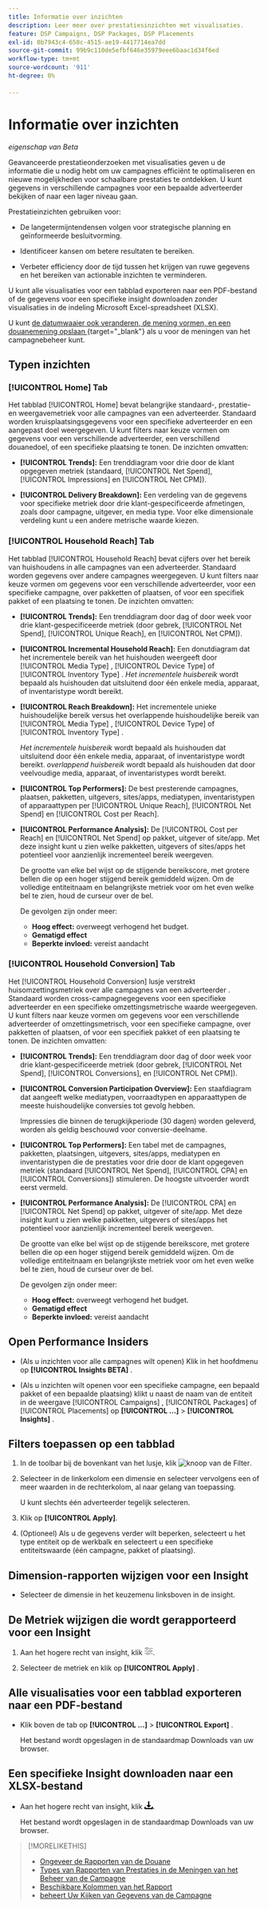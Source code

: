 ```yaml
---
title: Informatie over inzichten
description: Leer meer over prestatiesinzichten met visualisaties.
feature: DSP Campaigns, DSP Packages, DSP Placements
exl-id: 0b7943c4-650c-4515-ae19-4417714ea7dd
source-git-commit: 99b9c110de5efbf646e35979eee6baac1d34f6ed
workflow-type: tm+mt
source-wordcount: '911'
ht-degree: 0%

---
```


# Informatie over inzichten

*eigenschap van Beta*

Geavanceerde prestatieonderzoeken met visualisaties geven u de informatie die u nodig hebt om uw campagnes efficiënt te optimaliseren en nieuwe mogelijkheden voor schaalbare prestaties te ontdekken. U kunt gegevens in verschillende campagnes voor een bepaalde adverteerder bekijken of naar een lager niveau gaan.

Prestatieinzichten gebruiken voor:

* De langetermijntendensen volgen voor strategische planning en geïnformeerde besluitvorming.

* Identificeer kansen om betere resultaten te bereiken.

* Verbeter efficiency door de tijd tussen het krijgen van ruwe gegevens en het bereiken van actionable inzichten te verminderen.

U kunt alle visualisaties voor een tabblad exporteren naar een PDF-bestand of de gegevens voor een specifieke insight downloaden zonder visualisaties in de indeling Microsoft Excel-spreadsheet (XLSX).

U kunt [ de datumwaaier ook veranderen, de mening vormen, en een douanemening opslaan ](/help/dsp/campaign-management/reports/campaign-data-views-manage.md){target="_blank"} als u voor de meningen van het campagnebeheer kunt.

## Typen inzichten

### [!UICONTROL Home] Tab

Het tabblad [!UICONTROL Home] bevat belangrijke standaard-, prestatie- en weergavemetriek voor alle campagnes van een adverteerder. Standaard worden kruisplaatsingsgegevens voor een specifieke adverteerder en een aangepast doel weergegeven. U kunt filters naar keuze vormen om gegevens voor een verschillende adverteerder, een verschillend douanedoel, of een specifieke plaatsing te tonen. <!-- I don't see campaigns or packages anymore:  You can optionally configure filters to show data for a different advertiser or data for only specific campaigns, packages, custom goals, and placements. --> De inzichten omvatten:

* **[!UICONTROL Trends]:** Een trenddiagram voor drie door de klant opgegeven metriek (standaard, [!UICONTROL Net Spend], [!UICONTROL Impressions] en [!UICONTROL Net CPM]).

* **[!UICONTROL Delivery Breakdown]:** Een verdeling van de gegevens voor specifieke metriek door drie klant-gespecificeerde afmetingen, zoals door campagne, uitgever, en media type. Voor elke dimensionale verdeling kunt u een andere metrische waarde kiezen.

### [!UICONTROL Household Reach] Tab

Het tabblad [!UICONTROL Household Reach] bevat cijfers over het bereik van huishoudens in alle campagnes van een adverteerder. Standaard worden gegevens over andere campagnes weergegeven. U kunt filters naar keuze vormen om gegevens voor een verschillende adverteerder, voor een specifieke campagne, over pakketten of plaatsen, of voor een specifiek pakket of een plaatsing te tonen. De inzichten omvatten:

* **[!UICONTROL Trends]:** Een trenddiagram door dag of door week voor drie klant-gespecificeerde metriek (door gebrek, [!UICONTROL Net Spend], [!UICONTROL Unique Reach], en [!UICONTROL Net CPM]).

* **[!UICONTROL Incremental Household Reach]:** Een donutdiagram dat het incrementele bereik van het huishouden weergeeft door [!UICONTROL Media Type] , [!UICONTROL Device Type] of [!UICONTROL Inventory Type] . *Het incrementele huisbereik* wordt bepaald als huishouden dat uitsluitend door één enkele media, apparaat, of inventaristype wordt bereikt.

* **[!UICONTROL Reach Breakdown]:** Het incrementele unieke huishoudelijke bereik versus het overlappende huishoudelijke bereik van [!UICONTROL Media Type] , [!UICONTROL Device Type] of [!UICONTROL Inventory Type] .

  *Het incrementele huisbereik* wordt bepaald als huishouden dat uitsluitend door één enkele media, apparaat, of inventaristype wordt bereikt. *overlappend huisbereik* wordt bepaald als huishouden dat door veelvoudige media, apparaat, of inventaristypes wordt bereikt.

* **[!UICONTROL Top Performers]:** De best presterende campagnes, plaatsen, pakketten, uitgevers, sites/apps, mediatypen, inventaristypen of apparaattypen per [!UICONTROL Unique Reach], [!UICONTROL Net Spend] en [!UICONTROL Cost per Reach].

* **[!UICONTROL Performance Analysis]:** De [!UICONTROL Cost per Reach] en [!UICONTROL Net Spend] op pakket, uitgever of site/app. Met deze insight kunt u zien welke pakketten, uitgevers of sites/apps het potentieel voor aanzienlijk incrementeel bereik weergeven.

  De grootte van elke bel wijst op de stijgende bereikscore, met grotere bellen die op een hoger stijgend bereik gemiddeld wijzen. Om de volledige entiteitnaam en belangrijkste metriek voor om het even welke bel te zien, houd de curseur over de bel.

  De gevolgen zijn onder meer:

   * **Hoog effect:** overweegt verhogend het budget.
   * **Gematigd effect**
   * **Beperkte invloed:** vereist aandacht

### [!UICONTROL Household Conversion] Tab

Het [!UICONTROL Household Conversion] lusje verstrekt huisomzettingsmetriek over alle campagnes van een adverteerder <!-- active only? -->. Standaard worden cross-campagnegegevens voor een specifieke adverteerder en een specifieke omzettingsmetrische waarde weergegeven. U kunt filters naar keuze vormen om gegevens voor een verschillende adverteerder of omzettingsmetrisch, voor een specifieke campagne, over pakketten of plaatsen, of voor een specifiek pakket of een plaatsing te tonen. De inzichten omvatten:

* **[!UICONTROL Trends]:** Een trenddiagram door dag of door week voor drie klant-gespecificeerde metriek (door gebrek, [!UICONTROL Net Spend], [!UICONTROL Conversions], en [!UICONTROL Net CPM]).

* **[!UICONTROL Conversion Participation Overview]:** Een staafdiagram dat aangeeft welke mediatypen, voorraadtypen en apparaattypen de meeste huishoudelijke conversies tot gevolg hebben.

  Impressies die binnen de terugkijkperiode (30 dagen) worden geleverd, worden als geldig beschouwd voor conversie-deelname.

* **[!UICONTROL Top Performers]:** Een tabel met de campagnes, pakketten, plaatsingen, uitgevers, sites/apps, mediatypen en inventaristypen die de prestaties voor drie door de klant opgegeven metriek (standaard [!UICONTROL Net Spend], [!UICONTROL CPA] en [!UICONTROL Conversions]) stimuleren. De hoogste uitvoerder wordt eerst vermeld.

* **[!UICONTROL Performance Analysis]:** De [!UICONTROL CPA] en [!UICONTROL Net Spend] op pakket, uitgever of site/app. Met deze insight kunt u zien welke pakketten, uitgevers of sites/apps het potentieel voor aanzienlijk incrementeel bereik weergeven.

  De grootte van elke bel wijst op de stijgende bereikscore, met grotere bellen die op een hoger stijgend bereik gemiddeld wijzen. Om de volledige entiteitnaam en belangrijkste metriek voor om het even welke bel te zien, houd de curseur over de bel.

  De gevolgen zijn onder meer:

   * **Hoog effect:** overweegt verhogend het budget.
   * **Gematigd effect**
   * **Beperkte invloed:** vereist aandacht

## Open Performance Insiders

* (Als u inzichten voor alle campagnes wilt openen) Klik in het hoofdmenu op **[!UICONTROL Insights BETA]** .

* (Als u inzichten wilt openen voor een specifieke campagne, een bepaald pakket of een bepaalde plaatsing) klikt u naast de naam van de entiteit in de weergave [!UICONTROL Campaigns] , [!UICONTROL Packages] of [!UICONTROL Placements] op **[!UICONTROL ...]** > **[!UICONTROL Insights]** .

## Filters toepassen op een tabblad

1. In de toolbar bij de bovenkant van het lusje, klik ![ knoop van de Filter ](/help/dsp/assets/filter.png).

1. Selecteer in de linkerkolom een dimensie en selecteer vervolgens een of meer waarden in de rechterkolom, al naar gelang van toepassing.

   U kunt slechts één adverteerder tegelijk selecteren.

1. Klik op **[!UICONTROL Apply]**.

1. (Optioneel) Als u de gegevens verder wilt beperken, selecteert u het type entiteit op de werkbalk en selecteert u een specifieke entiteitswaarde (één campagne, pakket of plaatsing).

## Dimension-rapporten wijzigen voor een Insight

* Selecteer de dimensie in het keuzemenu linksboven in de insight.

## De Metriek wijzigen die wordt gerapporteerd voor een Insight

1. Aan het hogere recht van insight, klik ![ Metrische montages ](/help/dsp/assets/metric-settings.png " Metrische montages ").

1. Selecteer de metriek en klik op **[!UICONTROL Apply]** .

## Alle visualisaties voor een tabblad exporteren naar een PDF-bestand

* Klik boven de tab op **[!UICONTROL ...]** > **[!UICONTROL Export]** .

  Het bestand wordt opgeslagen in de standaardmap Downloads van uw browser.

## Een specifieke Insight downloaden naar een XLSX-bestand

* Aan het hogere recht van insight, klik ![ Download ](/help/creative/assets/download.png " ").

  Het bestand wordt opgeslagen in de standaardmap Downloads van uw browser.

>[!MORELIKETHIS]
>
>* [ Ongeveer de Rapporten van de Douane ](/help/dsp/reports/report-about.md)
>* [ Types van Rapporten van Prestaties in de Meningen van het Beheer van de Campagne ](/help/dsp/campaign-management/reports/campaign-reports-about.md)
>* [ Beschikbare Kolommen van het Rapport ](/help/dsp/reports/report-columns.md)
>* [ beheert Uw Kijken van Gegevens van de Campagne ](/help/dsp/campaign-management/reports/campaign-data-views-manage.md)
